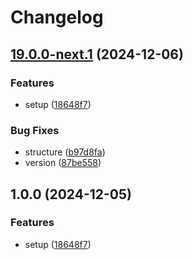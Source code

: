 # Changelog

## [19.0.0-next.1](https://github.com/kyubisation/release-please-test/compare/lyne-angular-v19.0.0-next.0...lyne-angular-v19.0.0-next.1) (2024-12-06)


### Features

* setup ([18648f7](https://github.com/kyubisation/release-please-test/commit/18648f73726a82800ae8e63d7e0246f39ff51d08))


### Bug Fixes

* structure ([b97d8fa](https://github.com/kyubisation/release-please-test/commit/b97d8fa502c08dfaadfe02dba6a6b0db92eb8761))
* version ([87be558](https://github.com/kyubisation/release-please-test/commit/87be558676a52bdd82ef2b0380e60e84855da138))

## 1.0.0 (2024-12-05)


### Features

* setup ([18648f7](https://github.com/kyubisation/release-please-test/commit/18648f73726a82800ae8e63d7e0246f39ff51d08))
